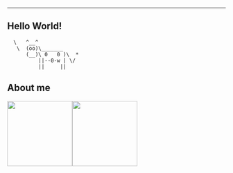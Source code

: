 ----------------------------------------
Hello World!
----------------------------------------
      \   ^__^
       \  (oo)\_______
          (__)\ 0   0 )\  *
              ||--0-w | \/
              ||     ||

## About me

<img height="150px" src="https://github-readme-stats.vercel.app/api?username=toanbku&show_icons=true&hide_title=true&hide_border=true&theme=graywhite" /><img height="150px" src="https://github-readme-stats.vercel.app/api/top-langs/?username=toanbku&show_icons=true&layout=compact&langs_count=6&hide_title=true&hide_border=true&theme=graywhite" />
